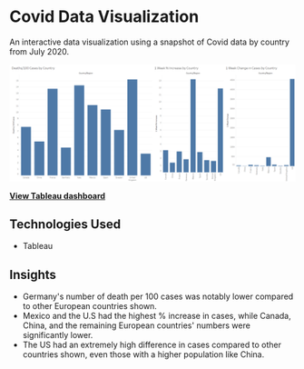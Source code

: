 # Covid Data Visualization
An interactive data visualization using a snapshot of Covid data by country from July 2020.

![Dashboard](imgs/covid_by_country.png)

**[View Tableau dashboard](https://public.tableau.com/app/profile/kendra.dominique/viz/covid_by_country/Dashboard1)**

## Technologies Used
- Tableau

## Insights
- Germany's number of death per 100 cases was notably lower compared to other European countries shown.
- Mexico and the U.S had the highest % increase in cases, while Canada, China, and the remaining European countries' numbers were significantly lower.
- The US had an extremely high difference in cases compared to other countries shown, even those with a higher population like China.